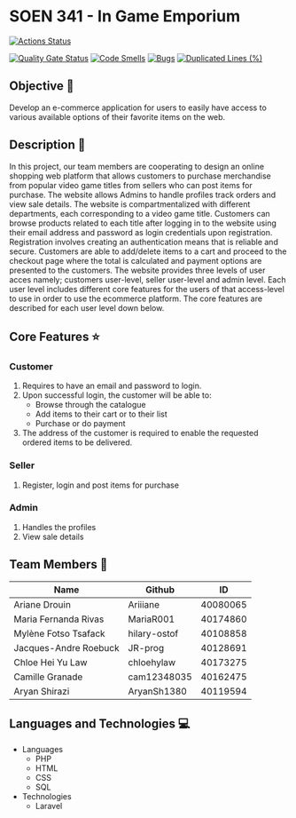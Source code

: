 # SOEN 341 - In Game Emporium

[![Actions Status](https://github.com/Ariiiane/InGame-Emporium-soen341project2022/workflows/Laravel/badge.svg)](https://github.com/Ariiiane/InGame-Emporium-soen341project2022/actions)

[![Quality Gate Status](https://sonarcloud.io/api/project_badges/measure?project=Ariiiane_InGame-Emporium-soen341project2022&metric=alert_status)](https://sonarcloud.io/summary/new_code?id=Ariiiane_InGame-Emporium-soen341project2022)
[![Code Smells](https://sonarcloud.io/api/project_badges/measure?project=Ariiiane_InGame-Emporium-soen341project2022&metric=code_smells)](https://sonarcloud.io/summary/new_code?id=Ariiiane_InGame-Emporium-soen341project2022)
[![Bugs](https://sonarcloud.io/api/project_badges/measure?project=Ariiiane_InGame-Emporium-soen341project2022&metric=bugs)](https://sonarcloud.io/summary/new_code?id=Ariiiane_InGame-Emporium-soen341project2022)
[![Duplicated Lines (%)](https://sonarcloud.io/api/project_badges/measure?project=Ariiiane_InGame-Emporium-soen341project2022&metric=duplicated_lines_density)](https://sonarcloud.io/summary/new_code?id=Ariiiane_InGame-Emporium-soen341project2022)

## Objective 🎯
Develop an e-commerce application for users to easily have access to various available options of their favorite items on the web.

## Description 📝
In this project, our team members are cooperating to design an online shopping web platform that allows customers to purchase merchandise from popular video game titles from sellers who can post items for purchase. The website allows Admins to handle profiles track orders and view sale details. The website is compartmentalized with different departments, each corresponding to a video game title. Customers can browse products related to each title after logging in to the website using their email address and password as login credentials upon registration. Registration involves creating an authentication means that is reliable and secure. Customers are able to add/delete items to a cart and proceed to the checkout page where the total is calculated and payment options are presented to the customers. The website provides three levels of user acces namely; customers user-level, seller user-level and admin level. Each user level includes different core features for the users of that access-level to use in order to use the ecommerce platform. The core features are described for each user level down below.

## Core Features ⭐
### Customer
1. Requires to have an email and password to login.
3. Upon successful login, the customer will be able to:
     - Browse through the catalogue
     - Add items to their cart or to their list
     - Purchase or do payment
4. The address of the customer is required to enable the requested ordered items to be delivered.

### Seller
1. Register, login and post items for purchase

### Admin
1. Handles the profiles
2. View sale details

## Team Members 👥
| Name | Github | ID |
| --- | --- | --- |
| Ariane Drouin | Ariiiane | 40080065 |
| Maria Fernanda Rivas | MariaR001 | 40174860 |
| Mylène Fotso Tsafack | hilary-ostof | 40108858 |
| Jacques-Andre Roebuck | JR-prog | 40128691 |
| Chloe Hei Yu Law | chloehylaw | 40173275 |
| Camille Granade | cam12348035 | 40162475 |
| Aryan Shirazi | AryanSh1380 | 40119594 |

## Languages and Technologies 💻
- Languages
  - PHP
  - HTML
  - CSS
  - SQL
- Technologies
  - Laravel
